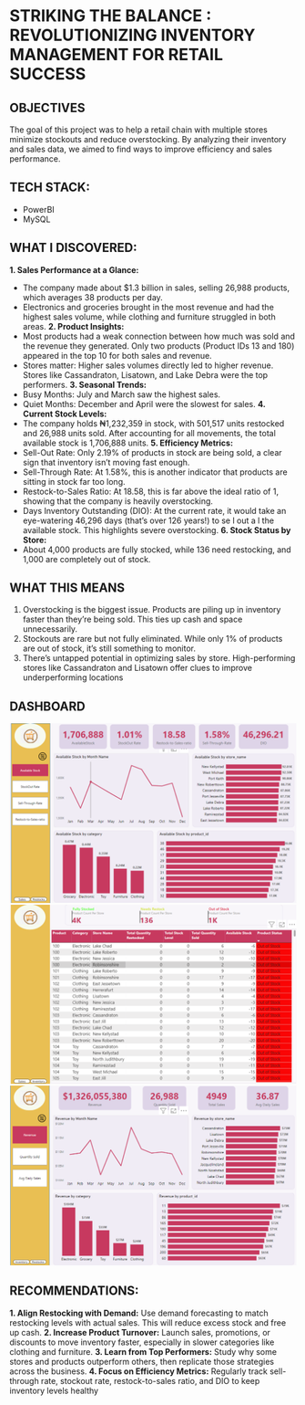 # STRIKING THE BALANCE : REVOLUTIONIZING INVENTORY MANAGEMENT FOR RETAIL SUCCESS

## OBJECTIVES
 The goal of this project was to help a retail chain with multiple stores minimize
 stockouts and reduce overstocking. By analyzing their inventory and sales
 data, we aimed to find ways to improve efficiency and sales performance.

## TECH STACK: 
- PowerBI
- MySQL

## WHAT I DISCOVERED:
**1. Sales Performance at a Glance:**
- The company made about $1.3 billion in sales, selling 26,988 products, which averages 38 products per day.
- Electronics and groceries brought in the most revenue and had the highest sales volume, while clothing and
 furniture struggled in both areas.
**2. Product Insights:**
- Most products had a weak connection between how much was sold and the revenue they generated. Only
 two products (Product IDs 13 and 180) appeared in the top 10 for both sales and revenue.
- Stores matter: Higher sales volumes directly led to higher revenue. Stores like Cassandraton, Lisatown, and
 Lake Debra were the top performers.
**3. Seasonal Trends:**
- Busy Months: July and March saw the highest sales.
- Quiet Months: December and April were the slowest for sales.
**4. Current Stock Levels:**
- The company holds ₦1,232,359 in stock, with 501,517 units restocked and 26,988 units sold. After accounting
 for all movements, the total available stock is 1,706,888 units.
**5. Efficiency Metrics:**
- Sell-Out Rate: Only 2.19% of products in stock are being sold, a clear sign that inventory isn’t moving fast enough.
- Sell-Through Rate: At 1.58%, this is another indicator that products are sitting in stock far too long.
- Restock-to-Sales Ratio: At 18.58, this is far above the ideal ratio of 1, showing that the company is heavily
 overstocking.
- Days Inventory Outstanding (DIO): At the current rate, it would take an eye-watering 46,296 days (that’s
 over 126 years!) to se l out a l the available stock. This highlights severe overstocking.
**6. Stock Status by Store:**
 - About 4,000 products are fully stocked, while 136 need restocking, and 1,000 are completely out of stock.

## WHAT THIS MEANS
1. Overstocking is the biggest issue. Products are piling up in inventory faster
 than they’re being sold. This ties up cash and space unnecessarily.
2. Stockouts are rare but not fully eliminated. While only 1% of products are
 out of stock, it’s still something to monitor.
3. There’s untapped potential in optimizing sales by store. High-performing
 stores like Cassandraton and Lisatown offer clues to improve
 underperforming locations

## DASHBOARD
<img src="Images/Inventory_Dash.png">
<img src="Images/Inventory_Restock_Table.png">
<img src="Images/Sales_Inventory_Dash.png">

## RECOMMENDATIONS:  

**1. Align Restocking with Demand:** Use demand forecasting to match
 restocking levels with actual sales. This will reduce excess stock and free
 up cash.
**2. Increase Product Turnover:** Launch sales, promotions, or discounts to move
 inventory faster, especially in slower categories like clothing and furniture.
**3. Learn from Top Performers:** Study why some stores and products
 outperform others, then replicate those strategies across the business.
**4. Focus on Efficiency Metrics:** Regularly track sell-through rate, stockout
 rate, restock-to-sales ratio, and DIO to keep inventory levels healthy
